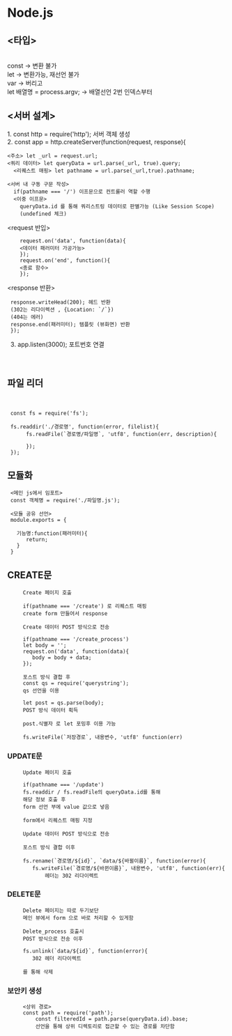 # Node.js

<h2><타입></h2><br>
    const -> 변환 불가<br>
    let -> 변환가능, 재선언 불가<br>
    var -> 버리고<br>
    let 배열명 = process.argv; -> 배열선언 2번 인덱스부터<br>

<h2><서버 설계></h2>
1. const http = require('http'); 서버 객체 생성<br>
2. const app = http.createServer(function(request, response){<br>

  
    <주소> let _url = request.url;
    <쿼리 데이터> let queryData = url.parse(_url, true).query;
      <리퀘스트 매핑> let pathname = url.parse(_url,true).pathname;
   
    <서버 내 구동 구문 작성>
      if(pathname === '/') 이프문으로 컨트롤러 역할 수행
      <이중 이프문>
        queryData.id 를 통해 쿼리스트링 데이터로 판별가능 (Like Session Scope)
        (undefined 체크)
   
   <request 반입><br>
        
        request.on('data', function(data){
        <데이터 패러미터 가공가능>
        });
        request.on('end', function(){
        <종료 함수>
        });
   
   
   <response 반환><br>
     
     response.writeHead(200); 헤드 반환
     (302는 리다이렉션 , {Location: `/`})
     (404는 에러)
     response.end(패러미터); 템플릿 (뷰화면) 반환
     });

     

3. app.listen(3000); 포트번호 연결<br><br><br>

          

<h2>파일 리더</h2><br>
     
     const fs = require('fs');
     
     fs.readdir('./경로명', function(error, filelist){
          fs.readFile(`경로명/파일명`, 'utf8', function(err, description){
        
          });
     });
     
<h2>모듈화</h2>
     
     <메인 js에서 임포트>
     const 객체명 = require('./파일명.js');
       
     <모듈 공유 선언>
     module.exports = {
     
       기능명:function(패러미터){
          return;
       }
     }
     
         
         
<h2>CREATE문</h2>
         
         
         Create 페이지 호출
         
         if(pathname === '/create') 로 리퀘스트 매핑
         create form 만들어서 response
         
         Create 데이터 POST 방식으로 전송
         
         if(pathname === '/create_process')
         let body = '';
         request.on('data', function(data){
            body = body + data;
         }); 
         
         포스트 방식 결합 후
         const qs = require('querystring'); 
         qs 선언을 이용
         
         let post = qs.parse(body);
         POST 방식 데이터 획득
         
         post.식별자 로 let 포밍후 이용 가능
         
         fs.writeFile(`저장경로`, 내용변수, 'utf8' function(err)
         
         
<h3>UPDATE문</h3>
         
         Update 페이지 호출
         
         if(pathname === '/update')
         fs.readdir / fs.readFile의 queryData.id를 통해
         해당 정보 호출 후
         form 선언 부에 value 값으로 넣음
         
         form에서 리퀘스트 매핑 지정
         
         Update 데이터 POST 방식으로 전송
         
         포스트 방식 결합 이후
         
         fs.rename(`경로명/${id}`, `data/${바뀔이름}`, function(error){
            fs.writeFile(`경로명/${바뀐이름}`, 내용변수, 'utf8', function(err){
                헤더는 302 리다이렉트
         
<h3>DELETE문</h3>
         

         Delete 페이지는 따로 두기보단
         메인 뷰에서 form 으로 바로 처리할 수 있게함
         
         Delete_process 호출시
         POST 방식으로 전송 이후
         
         fs.unlink(`data/${id}`, function(error){
            302 헤더 리다이렉트
         
         를 통해 삭제
         
         
<h3>보안키 생성</h3>
         
         <상위 경로>
         const path = require('path');
             const filteredId = path.parse(queryData.id).base;
             선언을 통해 상위 디렉토리로 접근할 수 있는 경로를 차단함
             
             
         
         

